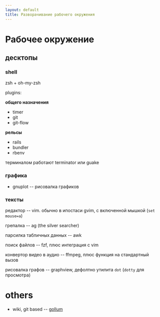 ```yaml
---
layout: default
title: Разворачивание рабочего окружения
---
```

# Рабочее окружение
## десктопы

### shell

zsh + oh-my-zsh

plugins:

__общего назначения__

* timer
* git
* git-flow

__рельсы__

* rails
* bundler
* rbenv

терминалом работают terminator или guake

### графика

* gnuplot -- рисовалка графиков

### тексты

редактор -- vim. обычно в ипостаси gvim, с включенной мышкой (`set mouse=a`)

грепалка -- ag (the silver searcher)

парсилка табличных данных -- awk

поиск файлов -- fzf, плюс интеграция с vim

конвертор видео в аудио -- ffmpeg, плюс функция на стандартный вызов

рисовалка графов -- graphview, дефолтно утилита `dot` (`dotty` для просмотра)

# others

* wiki, git based -- [gollum](https://github.com/gollum/gollum)
